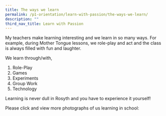 ```yaml
---
title: The ways we learn
permalink: /p1-orientation/learn-with-passion/the-ways-we-learn/
description: ""
third_nav_title: Learn with Passion
---
```

My teachers make learning interesting and we learn in so many ways. For example, during Mother Tongue lessons, we role-play and act and the class is always filled with fun and laughter.

We learn through/with,

1.  Role-Play
2.  Games
3.  Experiments
4.  Group Work
5.  Technology

Learning is never dull in Rosyth and you have to experience it yourself!

Please click and view more photographs of us learning in school:
